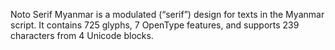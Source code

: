 Noto Serif Myanmar is a modulated (“serif”) design for texts in the Myanmar script. It contains 725 glyphs, 7 OpenType features, and supports 239 characters from 4 Unicode blocks.